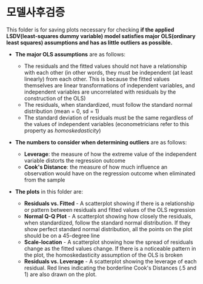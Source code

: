 # 모델사후검증
This folder is for saving plots necessary for checking **if the applied LSDV(least-squares dummy variable) model satisfies major OLS(ordinary least squares) assumptions and has as little outliers as possible.**  
* **The major OLS assumptions** are as follows:
  * The residuals and the fitted values should not have a relationship with each other (in other words, they must be independent (at least linearly) from each other. This is because the fitted values themselves are linear transformations of independent variables, and independent variables are uncorrelated with residuals by the construction of the OLS)
  * The residuals, when standardized, must follow the standard normal distribution (mean = 0, sd = 1)
  * The standard deviation of residuals must be the same regardless of the values of independent variables (econometricians refer to this property as *homoskedasticity*)
  
* **The numbers to consider when determining outliers** are as follows:
  * **Leverage**: the measure of how the extreme value of the independent variable distorts the regression outcome
  * **Cook's Distance**: the measure of how much influence an observation would have on the regression outcome when eliminated from the sample
  
* **The plots** in this folder are:
  * **Residuals vs. Fitted** - A scatterplot showing if there is a relationship or pattern between residuals and fitted values of the OLS regression
  * **Normal Q-Q Plot** - A scatterplot showing how closely the residuals, when standardized, follow the standard normal distribution. If they show perfect standard normal distribution, all the points on the plot should be on a 45-degree line
  * **Scale-location** - A scatterplot showing how the spread of residuals change as the fitted values change. If there is a noticeable pattern in the plot, the homoskedasticity assumption of the OLS is broken
  * **Residuals vs. Leverage** - A scatterplot showing the leverage of each residual. Red lines indicating the borderline Cook's Distances (.5 and 1) are also drawn on the plot.
